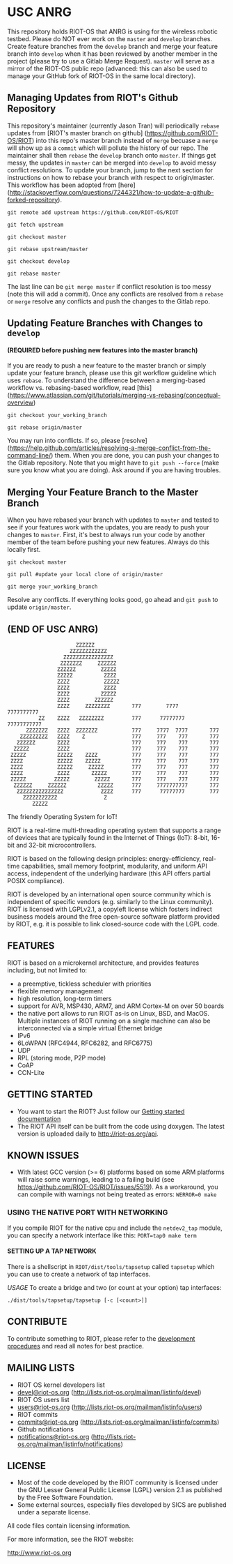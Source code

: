 # USC ANRG 

This repository holds RIOT-OS that ANRG is using for the wireless robotic 
testbed. Please do NOT ever work on the `master` and `develop` branches. 
Create feature branches from the `develop` branch and merge your feature branch
into `develop` when it has been reviewed by another member in the project 
(please try to use a Gitlab Merge Request). `master` will serve as a mirror 
of the RIOT-OS public repo (advanced: this can also be used to manage your
GitHub fork of RIOT-OS in the same local directory).

## Managing Updates from RIOT's Github Repository

This repository's maintainer (currently Jason Tran) will periodically `rebase`
updates from [RIOT's master branch on github] (https://github.com/RIOT-OS/RIOT) 
into this repo's master branch instead of `merge` becuase a `merge` will show up as a 
`commit` which will pollute the history of our repo. The maintainer shall then `rebase` the 
`develop` branch onto `master`. If things get messy, the updates in `master` can be 
merged into `develop` to avoid messy conflict resolutions. To update your 
branch, jump to the next section for instructions on how to rebase your branch 
with respect to origin/master. This workflow has been adopted from [here] 
(http://stackoverflow.com/questions/7244321/how-to-update-a-github-forked-repository).

`git remote add upstream https://github.com/RIOT-OS/RIOT`

`git fetch upstream`

`git checkout master`

`git rebase upstream/master`

`git checkout develop`

`git rebase master`

The last line can be `git merge master` if conflict resolution is too messy 
(note this will add a commit). Once any conflicts are resolved from a `rebase`
or `merge` resolve any conflicts and push the changes to the Gitlab repo.

## Updating Feature Branches with Changes to `develop`
#### (REQUIRED before pushing new features into the master branch)

If you are ready to push a new feature to the master branch or simply update 
your feature branch, please use this git workflow guideline which uses `rebase`.
To understand the difference between a merging-based workflow vs. rebasing-based
workflow, read [this] 
(https://www.atlassian.com/git/tutorials/merging-vs-rebasing/conceptual-overview)

`git checkout your_working_branch`

`git rebase origin/master`

You may run into conflicts. If so, please [resolve] 
(https://help.github.com/articles/resolving-a-merge-conflict-from-the-command-line/)
them. When you are done, you can push your changes to the Gitlab repository. 
Note that you might have to `git push --force` (make sure you know what you are
doing). Ask around if you are having troubles.

## Merging Your Feature Branch to the Master Branch

When you have rebased your branch with updates to `master` and tested to see if
your features work with the updates, you are ready to push your changes to
`master`. First, it's best to always run your code by another member of the 
team before pushing your new features. Always do this locally first.

`git checkout master`

`git pull #update your local clone of origin/master`

`git merge your_working_branch`

Resolve any conflicts. If everything looks good, go ahead and `git push` to 
update `origin/master`.

## (END OF USC ANRG)
                          ZZZZZZ
                        ZZZZZZZZZZZZ
                      ZZZZZZZZZZZZZZZZ
                     ZZZZZZZ     ZZZZZZ
                    ZZZZZZ        ZZZZZ
                    ZZZZZ          ZZZZ
                    ZZZZ           ZZZZZ
                    ZZZZ           ZZZZ
                    ZZZZ          ZZZZZ
                    ZZZZ        ZZZZZZ
                    ZZZZ     ZZZZZZZZ       777        7777       7777777777
              ZZ    ZZZZ   ZZZZZZZZ         777      77777777    77777777777
          ZZZZZZZ   ZZZZ  ZZZZZZZ           777     7777  7777       777
        ZZZZZZZZZ   ZZZZ    Z               777     777    777       777
       ZZZZZZ       ZZZZ                    777     777    777       777
      ZZZZZ         ZZZZ                    777     777    777       777
     ZZZZZ          ZZZZZ    ZZZZ           777     777    777       777
     ZZZZ           ZZZZZ    ZZZZZ          777     777    777       777
     ZZZZ           ZZZZZ     ZZZZZ         777     777    777       777
     ZZZZ           ZZZZ       ZZZZZ        777     777    777       777
     ZZZZZ         ZZZZZ        ZZZZZ       777     777    777       777
      ZZZZZZ     ZZZZZZ          ZZZZZ      777     7777777777       777
       ZZZZZZZZZZZZZZZ            ZZZZ      777      77777777        777
         ZZZZZZZZZZZ               Z
            ZZZZZ

The friendly Operating System for IoT!

RIOT is a real-time multi-threading operating system that supports a range of
devices that are typically found in the Internet of Things (IoT): 
8-bit, 16-bit and 32-bit microcontrollers.

RIOT is based on the following design principles: energy-efficiency, real-time
capabilities, small memory footprint, modularity, and uniform API access,
independent of the underlying hardware (this API offers partial POSIX
compliance).

RIOT is developed by an international open source community which is
independent of specific vendors (e.g. similarly to the Linux community).
RIOT is licensed with LGPLv2.1, a copyleft license which fosters
indirect business models around the free open-source software platform
provided by RIOT, e.g. it is possible to link closed-source code with the
LGPL code.

## FEATURES

RIOT is based on a microkernel architecture, and provides features including,
but not limited to:

* a preemptive, tickless scheduler with priorities
* flexible memory management
* high resolution, long-term timers
* support for AVR, MSP430, ARM7, and ARM Cortex-M on over 50 boards
* the native port allows to run RIOT as-is on Linux, BSD, and MacOS. Multiple
  instances of RIOT running on a single machine can also be interconnected via
  a simple virtual Ethernet bridge
* IPv6
* 6LoWPAN (RFC4944, RFC6282, and RFC6775)
* UDP
* RPL (storing mode, P2P mode)
* CoAP
* CCN-Lite


## GETTING STARTED
* You want to start the RIOT? Just follow our [Getting started
  documentation](https://github.com/RIOT-OS/RIOT/wiki/Introduction)
* The RIOT API itself can be built from the code using doxygen. The latest
  version is uploaded daily to http://riot-os.org/api.

## KNOWN ISSUES
* With latest GCC version (>= 6) platforms based on some ARM platforms will
  raise some warnings, leading to a failing build
  (see https://github.com/RIOT-OS/RIOT/issues/5519).
  As a workaround, you can compile with warnings not being treated as errors:
  `WERROR=0 make`

### USING THE NATIVE PORT WITH NETWORKING
If you compile RIOT for the native cpu and include the `netdev2_tap` module,
you can specify a network interface like this: `PORT=tap0 make term`

#### SETTING UP A TAP NETWORK
There is a shellscript in `RIOT/dist/tools/tapsetup` called `tapsetup` which
you can use to create a network of tap interfaces.

*USAGE*
To create a bridge and two (or count at your option) tap interfaces:

    ./dist/tools/tapsetup/tapsetup [-c [<count>]]

## CONTRIBUTE

To contribute something to RIOT, please refer to the [development
procedures](https://github.com/RIOT-OS/RIOT/wiki/Development-procedures) and
read all notes for best practice.

## MAILING LISTS
* RIOT OS kernel developers list
 * devel@riot-os.org (http://lists.riot-os.org/mailman/listinfo/devel)
* RIOT OS users list
 * users@riot-os.org (http://lists.riot-os.org/mailman/listinfo/users)
* RIOT commits
 * commits@riot-os.org (http://lists.riot-os.org/mailman/listinfo/commits)
* Github notifications
 * notifications@riot-os.org
   (http://lists.riot-os.org/mailman/listinfo/notifications)

## LICENSE
* Most of the code developed by the RIOT community is licensed under the GNU
  Lesser General Public License (LGPL) version 2.1 as published by the Free
  Software Foundation.
* Some external sources, especially files developed by SICS are published under
  a separate license.

All code files contain licensing information.

For more information, see the RIOT website:

http://www.riot-os.org
